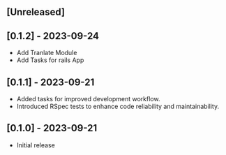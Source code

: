 ## [Unreleased]

## [0.1.2] - 2023-09-24
- Add Tranlate Module
- Add Tasks for rails App

## [0.1.1] - 2023-09-21
- Added tasks for improved development workflow.
- Introduced RSpec tests to enhance code reliability and maintainability.


## [0.1.0] - 2023-09-21

- Initial release
